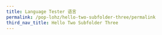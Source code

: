 ```yaml
---
title: Language Tester 语言
permalink: /pop-lohz/hello-two-subfolder-three/permalink
third_nav_title: Hello Two Subfolder Three
---
```





